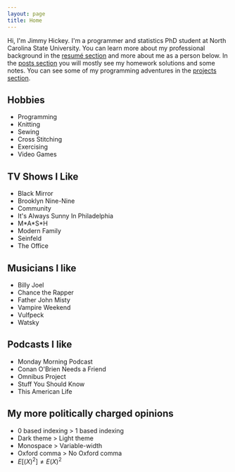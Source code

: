 ```yaml
---
layout: page
title: Home
---
```


Hi, I'm Jimmy Hickey. I'm a programmer and statistics PhD student at North Carolina State University. You can learn more about my professional background in the [resumé section](resume) and more about me as a person below. In the [posts section](posts) you will mostly see my homework solutions and some notes. You can see some of my programming adventures in the [projects section](projects).

## Hobbies
* Programming
* Knitting
* Sewing
* Cross Stitching
* Exercising
* Video Games

## TV Shows I Like
* Black Mirror
* Brooklyn Nine-Nine
* Community
* It's Always Sunny In Philadelphia
* M\*A\*S\*H
* Modern Family
* Seinfeld
* The Office


## Musicians I like
* Billy Joel
* Chance the Rapper
* Father John Misty
* Vampire Weekend
* Vulfpeck
* Watsky

## Podcasts I like
* Monday Morning Podcast
* Conan O'Brien Needs a Friend
* Omnibus Project
* Stuff You Should Know
* This American Life

## My more politically charged opinions
* 0 based indexing > 1 based indexing
* Dark theme > Light theme
* Monospace > Variable-width
* Oxford comma > No Oxford comma
* $E[(X)^2] \neq E(X)^2$
